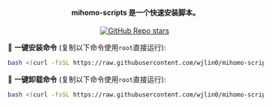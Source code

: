 <h4 align="center">mihomo-scripts 是一个快速安装脚本。</h4>

<p align="center">
<a href="https://github.com/wjlin0/mihomo-scripts/releases/"><img src="https://img.shields.io/github/release/wjlin0/mihomo-scripts" alt=""></a> 
<a href="https://github.com/wjlin0/mihomo-scripts" ><img alt="GitHub Repo stars" src="https://img.shields.io/github/stars/wjlin0/mihomo-scripts"></a>
<a href="https://github.com/wjlin0/mihomo-scripts/releases"><img src="https://img.shields.io/github/downloads/wjlin0/mihomo-scripts/total" alt=""></a> 
<a href="https://github.com/wjlin0/mihomo-scripts"><img src="https://img.shields.io/github/last-commit/wjlin0/mihomo-scripts" alt=""></a> 
</p>

📌 **一键安装命令** (复制以下命令使用`root`直接运行):

```bash
bash <(curl -fsSL https://raw.githubusercontent.com/wjlin0/mihomo-scripts/main/install.sh)
```
📌 **一键卸载命令** (复制以下命令使用`root`直接运行):

```bash
bash <(curl -fsSL https://raw.githubusercontent.com/wjlin0/mihomo-scripts/main/unintall.sh)
```
